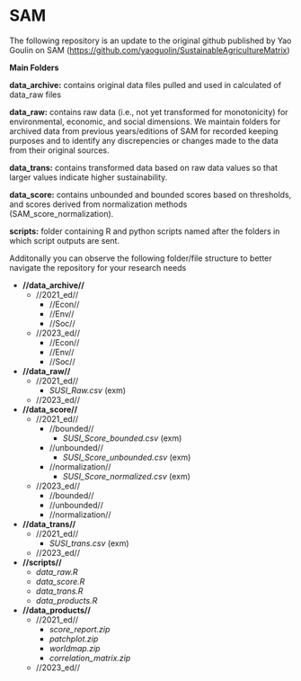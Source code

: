 # SAM
The following repository is an update to the original github published by Yao Goulin on SAM (https://github.com/yaoguolin/SustainableAgricultureMatrix)

**Main Folders**

**data_archive:** contains original data files pulled and used in calculated of data_raw files

**data_raw:** contains raw data (i.e., not yet transformed for monotonicity) for environmental, economic, and social dimensions. We maintain folders for archived data from previous years/editions of SAM for recorded keeping purposes and to identify any discrepencies or changes made to the data from their original sources.

**data_trans:** contains transformed data based on raw data values so that larger values indicate higher sustainability.

**data_score:** contains unbounded and bounded scores based on thresholds, and scores derived from normalization methods (SAM_score_normalization).

**scripts:** folder containing R and python scripts named after the folders in which script outputs are sent.

Additonally you can observe the following folder/file structure to better navigate the repository for your research needs

  - **//data_archive//**
    - //2021_ed//
      - //Econ//
      - //Env//
      - //Soc//
    - //2023_ed//
      - //Econ//
      - //Env//
      - //Soc//
  - **//data_raw//**
    - //2021_ed//
      - *SUSI_Raw.csv* (exm)
    - //2023_ed//
  - **//data_score//**
    - //2021_ed//
      - //bounded//
        - *SUSI_Score_bounded.csv* (exm)
      - //unbounded//
        - *SUSI_Score_unbounded.csv* (exm)
      - //normalization//
        - *SUSI_Score_normalized.csv* (exm)
    - //2023_ed//
      - //bounded//
      - //unbounded//
      - //normalization//
  - **//data_trans//**
    - //2021_ed//
      - *SUSI_trans.csv* (exm)
    - //2023_ed//
  - **//scripts//**
    - *data_raw.R*
    - *data_score.R*
    - *data_trans.R*
    - *data_products.R*
  - **//data_products//**
    - //2021_ed//
      - *score_report.zip*
      - *patchplot.zip*
      - *worldmap.zip*
      - *correlation_matrix.zip*
    - //2023_ed//
